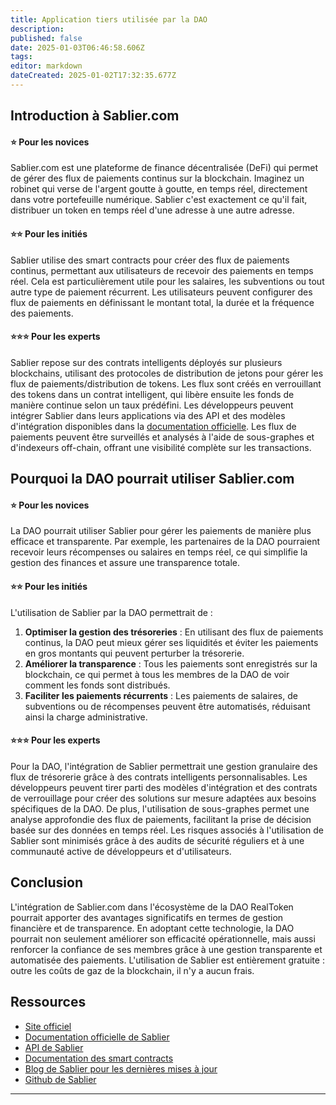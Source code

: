 ```yaml
---
title: Application tiers utilisée par la DAO
description: 
published: false
date: 2025-01-03T06:46:58.606Z
tags: 
editor: markdown
dateCreated: 2025-01-02T17:32:35.677Z
---
```


## Introduction à Sablier.com

#### **⭐ Pour les novices**

Sablier.com est une plateforme de finance décentralisée (DeFi) qui permet de gérer des flux de paiements continus sur la blockchain. Imaginez un robinet qui verse de l'argent goutte à goutte, en temps réel, directement dans votre portefeuille numérique.
Sablier c'est exactement ce qu'il fait, distribuer un token en temps réel d'une adresse à une autre adresse.

#### **⭐⭐ Pour les initiés**

Sablier utilise des smart contracts pour créer des flux de paiements continus, permettant aux utilisateurs de recevoir des paiements en temps réel. Cela est particulièrement utile pour les salaires, les subventions ou tout autre type de paiement récurrent. Les utilisateurs peuvent configurer des flux de paiements en définissant le montant total, la durée et la fréquence des paiements.

#### **⭐⭐⭐ Pour les experts**

Sablier repose sur des contrats intelligents déployés sur plusieurs blockchains, utilisant des protocoles de distribution de jetons pour gérer les flux de paiements/distribution de tokens. Les flux sont créés en verrouillant des tokens dans un contrat intelligent, qui libère ensuite les fonds de manière continue selon un taux prédéfini. Les développeurs peuvent intégrer Sablier dans leurs applications via des API et des modèles d'intégration disponibles dans la [documentation officielle](https://docs.sablier.com/). Les flux de paiements peuvent être surveillés et analysés à l'aide de sous-graphes et d'indexeurs off-chain, offrant une visibilité complète sur les transactions.

## Pourquoi la DAO pourrait utiliser Sablier.com

#### **⭐ Pour les novices**

La DAO pourrait utiliser Sablier pour gérer les paiements de manière plus efficace et transparente. Par exemple, les partenaires de la DAO pourraient recevoir leurs récompenses ou salaires en temps réel, ce qui simplifie la gestion des finances et assure une transparence totale.

#### **⭐⭐ Pour les initiés**

L'utilisation de Sablier par la DAO permettrait de :

1. **Optimiser la gestion des trésoreries** : En utilisant des flux de paiements continus, la DAO peut mieux gérer ses liquidités et éviter les paiements en gros montants qui peuvent perturber la trésorerie.
2. **Améliorer la transparence** : Tous les paiements sont enregistrés sur la blockchain, ce qui permet à tous les membres de la DAO de voir comment les fonds sont distribués.
3. **Faciliter les paiements récurrents** : Les paiements de salaires, de subventions ou de récompenses peuvent être automatisés, réduisant ainsi la charge administrative.

#### **⭐⭐⭐ Pour les experts**

Pour la DAO, l'intégration de Sablier permettrait une gestion granulaire des flux de trésorerie grâce à des contrats intelligents personnalisables. Les développeurs peuvent tirer parti des modèles d'intégration et des contrats de verrouillage pour créer des solutions sur mesure adaptées aux besoins spécifiques de la DAO. De plus, l'utilisation de sous-graphes permet une analyse approfondie des flux de paiements, facilitant la prise de décision basée sur des données en temps réel. Les risques associés à l'utilisation de Sablier sont minimisés grâce à des audits de sécurité réguliers et à une communauté active de développeurs et d'utilisateurs.


## Conclusion

L'intégration de Sablier.com dans l'écosystème de la DAO RealToken pourrait apporter des avantages significatifs en termes de gestion financière et de transparence. En adoptant cette technologie, la DAO pourrait non seulement améliorer son efficacité opérationnelle, mais aussi renforcer la confiance de ses membres grâce à une gestion transparente et automatisée des paiements.
L'utilisation de Sablier est entièrement gratuite : outre les coûts de gaz de la blockchain, il n'y a aucun frais.

## Ressources

- [Site officiel](https://sablier.com/)
- [Documentation officielle de Sablier](https://docs.sablier.com/)
- [API de Sablier](https://docs.sablier.com/api)
- [Documentation des smart contracts](https://docs.sablier.com/guides/lockup/deployments)
- [Blog de Sablier pour les dernières mises à jour](https://blog.sablier.com/)
- [Github de Sablier](https://github.com/sablier-labs)
---